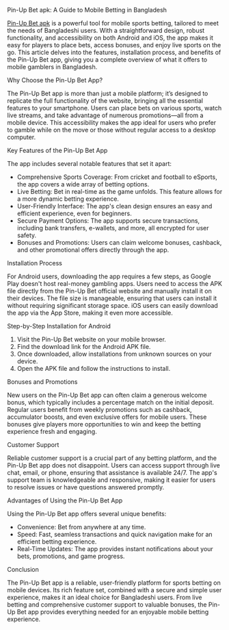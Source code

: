 Pin-Up Bet apk: A Guide to Mobile Betting in Bangladesh

<a href="https://pinupbetting-bd.com/pinup-bet-app/">Pin-Up Bet apk</a> is a powerful tool for mobile sports betting, tailored to meet the needs of Bangladeshi users. With a straightforward design, robust functionality, and accessibility on both Android and iOS, the app makes it easy for players to place bets, access bonuses, and enjoy live sports on the go. This article delves into the features, installation process, and benefits of the Pin-Up Bet app, giving you a complete overview of what it offers to mobile gamblers in Bangladesh.

Why Choose the Pin-Up Bet App?

The Pin-Up Bet app is more than just a mobile platform; it’s designed to replicate the full functionality of the website, bringing all the essential features to your smartphone. Users can place bets on various sports, watch live streams, and take advantage of numerous promotions—all from a mobile device. This accessibility makes the app ideal for users who prefer to gamble while on the move or those without regular access to a desktop computer.

Key Features of the Pin-Up Bet App

The app includes several notable features that set it apart:
- Comprehensive Sports Coverage: From cricket and football to eSports, the app covers a wide array of betting options.
- Live Betting: Bet in real-time as the game unfolds. This feature allows for a more dynamic betting experience.
- User-Friendly Interface: The app's clean design ensures an easy and efficient experience, even for beginners.
- Secure Payment Options: The app supports secure transactions, including bank transfers, e-wallets, and more, all encrypted for user safety.
- Bonuses and Promotions: Users can claim welcome bonuses, cashback, and other promotional offers directly through the app.

Installation Process

For Android users, downloading the app requires a few steps, as Google Play doesn't host real-money gambling apps. Users need to access the APK file directly from the Pin-Up Bet official website and manually install it on their devices. The file size is manageable, ensuring that users can install it without requiring significant storage space. iOS users can easily download the app via the App Store, making it even more accessible.

Step-by-Step Installation for Android
1. Visit the Pin-Up Bet website on your mobile browser.
2. Find the download link for the Android APK file.
3. Once downloaded, allow installations from unknown sources on your device.
4. Open the APK file and follow the instructions to install.

Bonuses and Promotions

New users on the Pin-Up Bet app can often claim a generous welcome bonus, which typically includes a percentage match on the initial deposit. Regular users benefit from weekly promotions such as cashback, accumulator boosts, and even exclusive offers for mobile users. These bonuses give players more opportunities to win and keep the betting experience fresh and engaging.

Customer Support

Reliable customer support is a crucial part of any betting platform, and the Pin-Up Bet app does not disappoint. Users can access support through live chat, email, or phone, ensuring that assistance is available 24/7. The app's support team is knowledgeable and responsive, making it easier for users to resolve issues or have questions answered promptly.

Advantages of Using the Pin-Up Bet App

Using the Pin-Up Bet app offers several unique benefits:
- Convenience: Bet from anywhere at any time.
- Speed: Fast, seamless transactions and quick navigation make for an efficient betting experience.
- Real-Time Updates: The app provides instant notifications about your bets, promotions, and game progress.

Conclusion

The Pin-Up Bet app is a reliable, user-friendly platform for sports betting on mobile devices. Its rich feature set, combined with a secure and simple user experience, makes it an ideal choice for Bangladeshi users. From live betting and comprehensive customer support to valuable bonuses, the Pin-Up Bet app provides everything needed for an enjoyable mobile betting experience.
